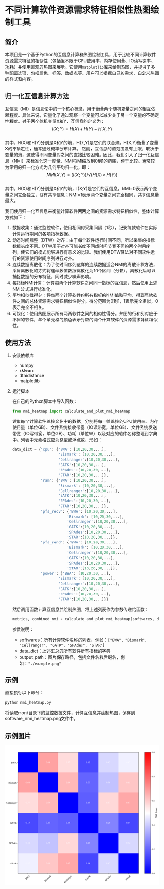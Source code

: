 # 不同计算软件资源需求特征相似性热图绘制工具

## 简介

本项目是一个基于Python的互信息计算和热图绘制工具，用于比较不同计算软件资源需求特征的相似性（包括但不限于CPU使用率、内存使用量、IO读写速率、功耗）并使用直观的热图来展示。它使用`matplotlib`库来绘制热图，并提供了多种配置选项，包括颜色、标签、数据点等。用户可以根据自己的需求，自定义热图的样式和内容。


## 归一化互信息计算方法
互信息（MI）是信息论中的一个核心概念，用于衡量两个随机变量之间的相互依赖程度。具体来说，它量化了通过观察一个变量可以减少关于另一个变量的不确定性程度。对于两个随机变量X和Y，互信息的定义为：  
$$  
I(X;Y)=H(X)+H(Y)-H(X,Y)
$$  
其中，H(X)和H(Y)分别是X和Y的熵，H(X,Y)是它们的联合熵。H(X,Y)衡量了变量X的不确定性，通常通过概率分布计算。
	然而，互信息的值范围没有上限，取决于变量的熵，这使得不同变量对之间的直接比较困难。因此，我们引入了归一化互信息（NMI）来标准化这一度量。NMI将MI缩放到0到1的范围，便于比较。通常较为常用的归一化方式为几何平均归一化，即：  
$$  
NMI(X,Y)=(I(X;Y))/√(H(X)×H(Y))
$$  
其中，H(X)和H(Y)分别是X和Y的熵，I(X;Y)是它们的互信息。NMI=0表示两个变量之间完全独立，没有共享信息；NMI=1表示两个变量之间完全相同，共享信息量最大。
  
我们使用归一化互信息来衡量计算软件两两之间的资源需求特征相似性，整体计算方式如下：
1.	数据收集：通过监控软件，使用相同的采集间隔（1秒），记录每款软件在实际计算运行期间的各项指标数据。
2.	动态时间规整（DTW）对齐：由于每个软件运行时间不同，所以采集的指标数据长度不同。DTW用于对齐可能长度不同或时间节奏不同的两个时间序列，使它们的模式能够进行有意义的比较。我们使用DTW算法对不同软件运行的资源使用时间序列进行对齐。
3.	连续数据离散化：为了使时间序列这样的连续数据适合NMI的离散计算方法，采用离散化的方式将连续数值数据离散化为10个区间（分箱）。离散化后可以捕捉数据的分布特征，同时减少噪声影响。
4.	每指标NMI计算：计算每两个计算软件之间同一指标的互信息，然后使用上述NMI公式进行标准化。
5.	平均相似性得分：将每两个计算软件的所有指标的NMI值取平均，得到两款软件之间的总体资源需求特征相似性得分。得分范围为0到1，1表示完全相似，0表示完全不相关。
6.	可视化：使用热图展示所有两两软件之间的相似性得分。热图的行和列对应于不同的软件，每个单元格的颜色表示对应的两个计算软件的资源需求特征相似性。


## 使用方法

1. 安装依赖库
   - numpy
   - sklearn
   - dtaidistance
   - matplotlib

2. 运行脚本

   在自己的Python脚本中导入函数：

   ```python
   from nmi_heatmap import calculate_and_plot_nmi_heatmap
   ```

   读取每个计算软件监控文件中的数据，分别将每一帧监控的CPU使用率、内存使用量（单位GB）、文件系统接收带宽（IO读带宽，单位GB）、文件系统发送带宽（IO写带宽，单位GB）、功耗（单位W）以及对应的软件名称整理到字典中。列表中元素格式应为整型或浮点数，形如：
   ```python
   data_dict = {'cpu': {'BWA': [10,20,30,...],
                        'Bismark': [10,20,30,...],
                        'Cellranger':[10,20,30,...],
                        'GATK':[10,20,30,...],
                        'SPAdes':[10,20,30,...],
                        'STAR':[10,20,30,...]},
                'ram': {'BWA': [10,20,30,...],
                        'Bismark': [10,20,30,...],
                        'Cellranger':[10,20,30,...],
                        'GATK':[10,20,30,...],
                        'SPAdes':[10,20,30,...],
                        'STAR':[10,20,30,...]},
                'pfs_recv': {'BWA': [10,20,30,...],
                            'Bismark': [10,20,30,...],
                            'Cellranger':[10,20,30,...],
                            'GATK':[10,20,30,...],
                            'SPAdes':[10,20,30,...],
                            'STAR':[10,20,30,...]},
                'pfs_send': {'BWA': [10,20,30,...],
                            'Bismark': [10,20,30,...],
                            'Cellranger':[10,20,30,...],
                            'GATK':[10,20,30,...],
                            'SPAdes':[10,20,30,...],
                            'STAR':[10,20,30,...]},
                'power': {'BWA': [10,20,30,...],
                        'Bismark': [10,20,30,...],
                        'Cellranger':[10,20,30,...],
                        'GATK':[10,20,30,...],
                        'SPAdes':[10,20,30,...],
                        'STAR':[10,20,30,...]}}
   ```
   然后调用函数计算互信息并绘制热图，将上述列表作为参数传递给函数：

   ```python
   metrics, combined_nmi = calculate_and_plot_nmi_heatmap(softwares, data_dict, output_path)
   ```
   参数说明：
   - softwares：所有计算软件名称的列表，例如：`["BWA", "Bismark", "Cellranger", "GATK", "SPAdes", "STAR"]`
   - data_dict：上述汇总的所有软件所有指标的字典
   - output_path：图片保存路径，包括文件名和后缀名，例如：`"./example.png"`  

## 示例
直接执行以下命令：
```bash
python nmi_heatmap.py
```
将读取mon/目录下的监控数据文件，计算互信息并绘制热图，保存到software_nmi_heatmap.png文件中。

## 示例图片
![example](software_nmi_heatmap.png)
